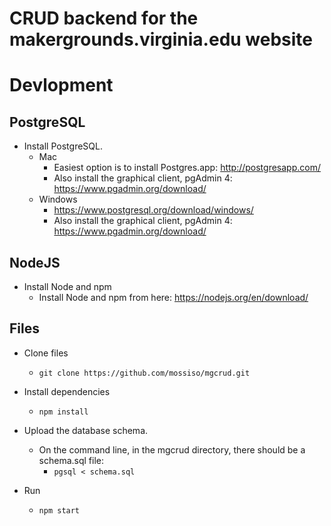 # CRUD backend for the makergrounds.virginia.edu website

# Devlopment

## PostgreSQL

- Install PostgreSQL.
  - Mac
    - Easiest option is to install Postgres.app: http://postgresapp.com/
    - Also install the graphical client, pgAdmin 4: https://www.pgadmin.org/download/
  - Windows
    - https://www.postgresql.org/download/windows/
    - Also install the graphical client, pgAdmin 4: https://www.pgadmin.org/download/

## NodeJS

- Install Node and npm
  - Install Node and npm from here: https://nodejs.org/en/download/

## Files

- Clone files
  - `git clone https://github.com/mossiso/mgcrud.git`

- Install dependencies
  - `npm install`

- Upload the database schema.
  - On the command line, in the mgcrud directory, there should be a schema.sql
    file:
    - `pgsql < schema.sql`

- Run
  - `npm start`
